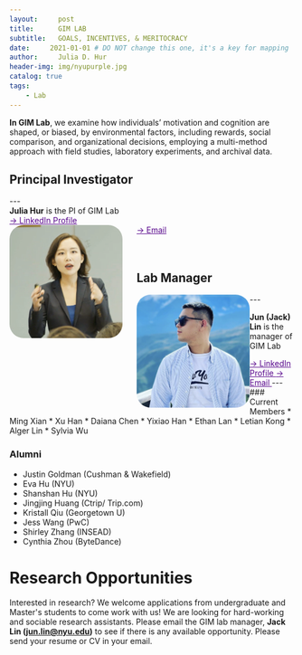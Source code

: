```yaml
---
layout:     post
title:      GIM LAB
subtitle:   GOALS, INCENTIVES, & MERITOCRACY
date:     2021-01-01 # DO NOT change this one, it's a key for mapping 
author:     Julia D. Hur
header-img: img/nyupurple.jpg
catalog: true
tags:
    - Lab
---
```

**In GIM Lab**, we examine how individuals’ motivation and cognition are shaped, or biased, by environmental factors, including rewards, social comparison, and organizational decisions, employing a multi-method approach with field studies, laboratory experiments, and archival data.

<h2>Principal Investigator</h2>
---
<body align="left-top">
    <br>
    <t><b>Julia Hur</b> is the PI of GIM Lab</t>
    <br>
    <a style="color:#57068c" href="https://www.linkedin.com/in/juliadhur/"> &#8594; LinkedIn Profile </a>
    <br>
    <a style="color:#57068c" href="jhur@stern.nyu.edu"> &#8594; Email </a>
    <img src="/img/jhur_circle.png" width="200px" height="200px" style="border-radius:25px;float:left;margin-right: 25px">
</body>
<br><br><br>
<h2 align="left-top">Lab Manager</h2>
---
<body align="top">
    <img src="/img/test.png" width="200px" height="200px" style="border-radius:25px;float:left">
    <p>     </p>
    <p>     </p>
    <p>     </p>
    <p><b>Jun (Jack) Lin</b> is the manager of GIM Lab</p>
    <a style="color:#57068c" href="https://www.linkedin.com/in/jun-lin-5a9131181/"> &#8594; LinkedIn Profile </a>
    <a style="color:#57068c" href="junjtlin@gmail.com"> &#8594; Email </a>
</body>
---
### Current Members
* Ming Xian
* Xu Han
* Daiana Chen
* Yixiao Han
* Ethan Lan
* Letian Kong
* Alger Lin
* Sylvia Wu

### Alumni
* Justin Goldman (Cushman & Wakefield)
* Eva Hu (NYU)
* Shanshan Hu (NYU)
* Jingjing Huang (Ctrip/ Trip.com)
* Kristall Qiu (Georgetown U)
* Jess Wang (PwC)
* Shirley Zhang (INSEAD)
* Cynthia Zhou (ByteDance)


# Research Opportunities
Interested in research? We welcome applications from undergraduate and Master's students to come work with us! We are looking for hard-working and sociable research assistants. Please email the GIM lab manager, **Jack Lin (jun.lin@nyu.edu)** to see if there is any available opportunity. Please send your resume or CV in your email.

